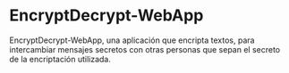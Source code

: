 # EncryptDecrypt-WebApp
EncryptDecrypt-WebApp, una aplicación que encripta textos, para intercambiar mensajes secretos con otras personas que sepan el secreto de la encriptación utilizada.
